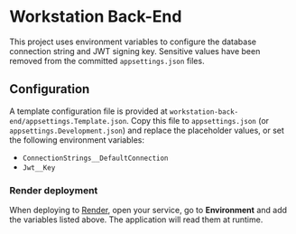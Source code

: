# Workstation Back-End

This project uses environment variables to configure the database connection string and JWT signing key. Sensitive values have been removed from the committed `appsettings.json` files.

## Configuration

A template configuration file is provided at `workstation-back-end/appsettings.Template.json`. Copy this file to `appsettings.json` (or `appsettings.Development.json`) and replace the placeholder values, or set the following environment variables:

- `ConnectionStrings__DefaultConnection`
- `Jwt__Key`

### Render deployment

When deploying to [Render](https://render.com), open your service, go to **Environment** and add the variables listed above. The application will read them at runtime.

